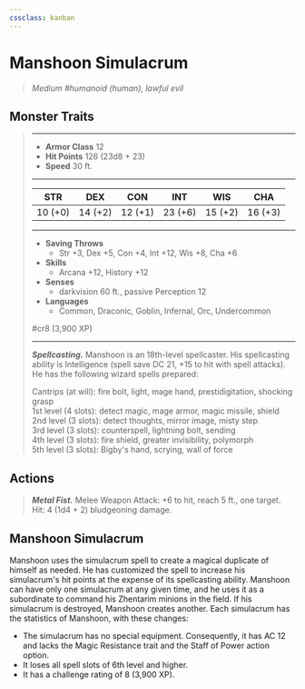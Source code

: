 ```yaml
---
cssclass: kanban
---
```


# Manshoon Simulacrum
>*Medium #humanoid (human), lawful evil*
## Monster Traits
>___
>- **Armor Class** 12
>- **Hit Points** 126 (23d8 + 23)
>- **Speed** 30 ft.
>___
>|STR|DEX|CON|INT|WIS|CHA|
>|:---:|:---:|:---:|:---:|:---:|:---:|
>|10 (+0)|14 (+2)|12 (+1)|23 (+6)|15 (+2)|16 (+3)|
>___
>- **Saving Throws**
>	 - Str +3, Dex +5, Con +4, Int +12, Wis +8, Cha +6
>- **Skills**
>	 - Arcana +12, History +12
>- **Senses**
>	 - darkvision 60 ft., passive Perception 12
>- **Languages**
>	 - Common, Draconic, Goblin, Infernal, Orc, Undercommon
>
> #cr8 (3,900 XP)
>___
>***Spellcasting.*** Manshoon is an 18th-level spellcaster. His spellcasting ability is Intelligence (spell save DC 21, +15 to hit with spell attacks). He has the following wizard spells prepared:  
>
>Cantrips (at will): fire bolt, light, mage hand, prestidigitation, shocking grasp  
>1st level (4 slots): detect magic, mage armor, magic missile, shield  
>2nd level (3 slots): detect thoughts, mirror image, misty step  
>3rd level (3 slots): counterspell, lightning bolt, sending  
>4th level (3 slots): fire shield, greater invisibility, polymorph  
>5th level (3 slots): Bigby's hand, scrying, wall of force  
>
## Actions
>***Metal Fist.*** Melee Weapon Attack: +6 to hit, reach 5 ft., one target. Hit: 4 (1d4 + 2) bludgeoning damage.
## Manshoon Simulacrum
Manshoon uses the simulacrum spell to create a magical duplicate of himself as needed. He has customized the spell to increase his simulacrum's hit points at the expense of its spellcasting ability.
Manshoon can have only one simulacrum at any given time, and he uses it as a subordinate to command his Zhentarim minions in the field. If his simulacrum is destroyed, Manshoon creates another. Each simulacrum has the statistics of Manshoon, with these changes:
- The simulacrum has no special equipment. Consequently, it has AC 12 and lacks the Magic Resistance trait and the Staff of Power action option.
- It loses all spell slots of 6th level and higher.
- It has a challenge rating of 8 (3,900 XP).